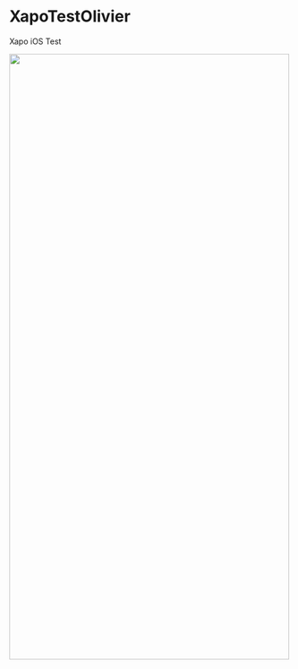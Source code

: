 # XapoTestOlivier
Xapo iOS Test


<img src="https://user-images.githubusercontent.com/11678191/155524332-29ec207f-f1a2-400b-98a8-616c1f33f619.png" style=" width:500px ; height:1082px " />
